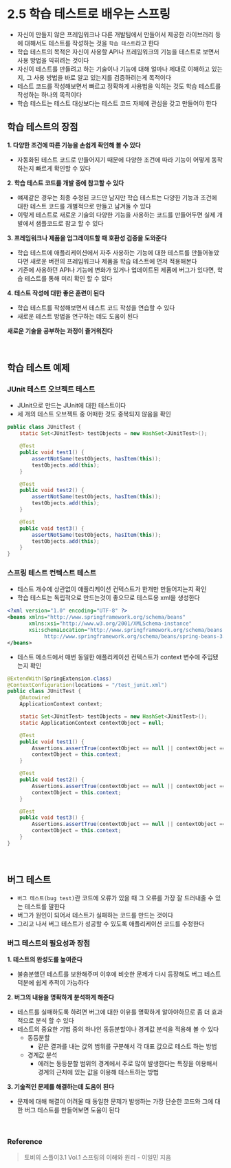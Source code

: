 # 2.5 학습 테스트로 배우는 스프링
* 자신이 만들지 않은 프레임워크나 다른 개발팀에서 만들어서 제공한 라이브러리 등에 대해서도 테스트를 작성하는 것을 `학습 테스트`라고 한다
* 학습 테스트의 목적은 자신이 사용할 API나 프레임워크의 기능을 테스트로 보면서 사용 방법을 익히려는 것이다
* 자신이 테스트를 만들려고 하는 기술이나 기능에 대해 얼마나 제대로 이해하고 있는지, 그 사용 방법을 바로 알고 있는지를 검증하려는게 목적이다
* 테스트 코드를 작성해보면서 빠르고 정확하게 사용법을 익히는 것도 학습 테스트를 작성하는 하나의 목적이다
* 학습 테스트는 테스트 대상보다는 테스트 코드 자체에 관심을 갖고 만들어야 한다

## 학습 테스트의 장점
**1. 다양한 조건에 따른 기능을 손쉽게 확인해 볼 수 있다**
* 자동화된 테스트 코드로 만들어지기 때문에 다양한 조건에 따라 기능이 어떻게 동작하는지 빠르게 확인할 수 있다

**2. 학습 테스트 코드를 개발 중에 참고할 수 있다**
* 얘제같은 경우는 최종 수정된 코드만 남지만 학습 테스트는 다양한 기능과 조건에 대한 테스트 코드를 개별적으로 만들고 남겨둘 수 있다
* 이렇게 테스트로 새로운 기술의 다양한 기능을 사용하는 코드를 만들어두면 실제 개발에서 샘플코드로 참고 할 수 있다

**3. 프레임워크나 제품을 업그레이드할 때 호환성 검증을 도와준다**
* 학습 테스트에 애플리케이션에서 자주 사용하는 기능에 대한 테스트를 만들어놓았다면 새로운 버전의 프레임워크나 제품을 학습 테스트에 먼저 적용해본다
* 기존에 사용하던 API나 기능에 변화가 있거나 업데이트된 제품에 버그가 있다면, 학습 테스트를 통해 미리 확인 할 수 있다

**4. 테스트 작성에 대한 좋은 훈련이 된다**
* 학습 테스트를 작성해보면서 테스트 코드 작성을 연습할 수 있다
* 새로운 테스트 방법을 연구하는 데도 도움이 된다

**새로운 기술을 공부하는 과정이 즐거워진다**

</br>

## 학습 테스트 예제
### JUnit 테스트 오브젝트 테스트
* JUnit으로 만드는 JUnit에 대한 테스트이다
* 세 개의 테스트 오브젝트 중 어떠한 것도 중복되지 않음을 확인

```java
public class JUnitTest {
    static Set<JUnitTest> testObjects = new HashSet<JUnitTest>();

    @Test
    public void test1() {
        assertNotSame(testObjects, hasItem(this));
        testObjects.add(this);
    }

    @Test
    public void test2() {
        assertNotSame(testObjects, hasItem(this));
        testObjects.add(this);
    }

    @Test
    public void test3() {
        assertNotSame(testObjects, hasItem(this));
        testObjects.add(this);
    }
}
```


### 스프링 테스트 컨텍스트 테스트
* 테스트 개수에 상관없이 애플리케이션 컨텍스트가 한개만 만들어지는지 확인
* 학습 테스트는 독립적으로 만드는것이 좋으므로 테스트용 xml을 생성한다

```xml
<?xml version="1.0" encoding="UTF-8" ?>
<beans xmlns="http://www.springframework.org/schema/beans"
       xmlns:xsi="http://www.w3.org/2001/XMLSchema-instance"
       xsi:schemaLocation="http://www.springframework.org/schema/beans
            http://www.springframework.org/schema/beans/spring-beans-3.0.xsd">
</beans>
```

* 테스트 메소드에서 매번 동일한 애플리케이션 컨텍스트가 context 변수에 주입됐는지 확인

```java
@ExtendWith(SpringExtension.class)
@ContextConfiguration(locations = "/test_junit.xml")
public class JUnitTest {
    @Autowired
    ApplicationContext context;

    static Set<JUnitTest> testObjects = new HashSet<JUnitTest>();
    static ApplicationContext contextObject = null;

    @Test
    public void test1() {
        Assertions.assertTrue(contextObject == null || contextObject == this.context);
        contextObject = this.context;
    }

    @Test
    public void test2() {
        Assertions.assertTrue(contextObject == null || contextObject == this.context);
        contextObject = this.context;
    }

    @Test
    public void test3() {
        Assertions.assertTrue(contextObject == null || contextObject == this.context);
        contextObject = this.context;
    }
}
```

</br>

## 버그 테스트
* `버그 테스트(bug test)`란 코드에 오류가 있을 때 그 오류를 가장 잘 드러내줄 수 있는 테스트를 말한다
* 버그가 원인이 되어서 테스트가 실패하는 코드를 만드는 것이다
* 그리고 나서 버그 테스트가 성공할 수 있도록 애플리케이션 코드를 수정한다

### 버그 테스트의 필요성과 장점
**1. 테스트의 완성도를 높여준다**
* 불충분했던 테스트를 보완해주며 이후에 비숫한 문제가 다시 등장해도 버그 테스트 덕분에 쉽게 추적이 가능하다

**2. 버그의 내용을 명확하게 분석하게 해준다**
* 테스트를 실패하도록 하려면 버그에 대한 이유를 명확하게 알아야하므로 좀 더 효과적으로 분석 할 수 있다
* 테스트의 중요한 기법 중의 하나인 동등분할이나 경계값 분석을 적용해 볼 수 있다
  * 동등분할
    * 같은 결과를 내는 값의 범위를 구분해서 각 대표 값으로 테스트 하는 방법
  * 경계값 분석
    * 에러는 동등분할 범위의 경계에서 주로 많이 발생한다는 특징을 이용해서 경계의 근처에 있는 값을 이용해 테스트하는 방법

**3. 기숦적인 문제를 해결하는데 도움이 된다**
* 문제에 대해 해결이 어려울 때 동일한 문제가 발생하는 가장 단순한 코드와 그에 대한 버그 테스트를 만들어보면 도움이 된다

</br>

### Reference
> 토비의 스플이3.1 Vol.1 스프링의 이해와 원리 - 이일민 지음
